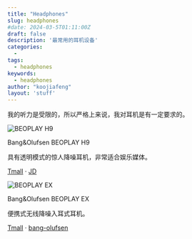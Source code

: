 ```yaml
---
title: "Headphones"
slug: headphones
#date: 2024-03-5T01:11:00Z
draft: false
description: '最常用的耳机设备'
categories:
  - 
tags:
  - headphones
keywords:
  - headphones
author: "koojiafeng"
layout: 'stuff'
---
```

我的听力是受限的，所以严格上来说，我对耳机是有一定要求的。

<div class="clearfix gear-float gear">
        <div class="gear-item clearfix">
            <div class="img-wrap"><img src="https://images.ctfassets.net/8cd2csgvqd3m/4QIRGpRvCXZ6j2PYiyVxmR/efe41b2878a4874c079ce148b84db997/Packshot-Beoplay-Ex-Anthracite-Oxygen-0034-Perspective-S1200x1200px.png?q=90&fm=webp&w=720&h=720&fit=fill" alt="BEOPLAY H9"></div>
            <div class="desc">
                <p >Bang&Olufsen BEOPLAY H9</p>
                <p class="specs">具有透明模式的惊人降噪耳机，非常适合娱乐媒体。</p>
                <p class="links"><a title="Bang&Olufsen BEOPLAY H9" href="https://support.bang-olufsen.com/hc/en-us/articles/360039579851-Beoplay-H9">Tmall</a> <span>·</span> <a href="#">JD</a></p>
            </div>
        </div>
        <div class="gear-item clearfix">
            <div class="img-wrap"><img src="https://support.bang-olufsen.com/hc/article_attachments/360049215411/H9_details16.jpg" alt="BEOPLAY EX"></div>
            <div class="desc">
                <p >Bang&Olufsen BEOPLAY EX</p>
                <p class="specs">便携式无线降噪入耳式耳机。</p>
                <p class="links"><a title="Bang&Olufsen BEOPLAY EX" href="#" >Tmall</a> <span>·</span> <a href="https://www.bang-olufsen.com/en/int/earphones/beoplay-ex" >bang-olufsen</a></p>
            </div>
        </div>
    </div>